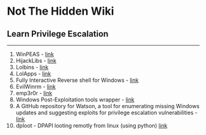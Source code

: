 # Not The Hidden Wiki

## Learn Privilege Escalation
-----

1. WinPEAS - [link](https://github.com/carlospolop/PEASS-ng/tree/master/winPEAS)
2. HijackLibs - [link](https://hijacklibs.net/)
3. Lolbins - [link](https://lolbas-project.github.io/#)
4. LolApps - [link](https://lolapps-project.github.io/#)
5. Fully Interactive Reverse shell for Windows - [link](https://github.com/antonioCoco/ConPtyShell)
6. EvilWinrm - [link](https://github.com/Hackplayers/evil-winrm)
7. emp3r0r - [link](https://github.com/jm33-m0/emp3r0r)
8. Windows Post-Exploitation tools wrapper - [link](https://github.com/Karmaz95/crimson_wisp)
9. A GitHub repository for Watson, a tool for enumerating missing Windows updates and suggesting exploits for privilege escalation vulnerabilities - [link](https://github.com/rasta-mouse/Watson)
10. dploot - DPAPI looting remotly from linux (using python) [link](https://github.com/zblurx/dploot)
